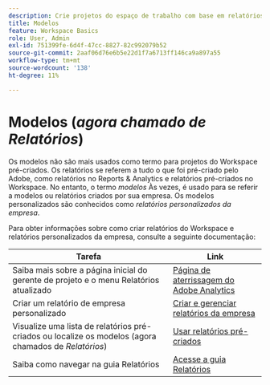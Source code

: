 ```yaml
---
description: Crie projetos do espaço de trabalho com base em relatórios.
title: Modelos
feature: Workspace Basics
role: User, Admin
exl-id: 751399fe-6d4f-47cc-8827-82c992079b52
source-git-commit: 2aaf06d76e6b5e22d1f7a6713ff146ca9a897a55
workflow-type: tm+mt
source-wordcount: '138'
ht-degree: 11%

---
```


# Modelos (*agora chamado de Relatórios*)

Os modelos não são mais usados como termo para projetos do Workspace pré-criados. Os relatórios se referem a tudo o que foi pré-criado pelo Adobe, como relatórios no Reports &amp; Analytics e relatórios pré-criados no Workspace. No entanto, o termo *modelos* Às vezes, é usado para se referir a modelos ou relatórios criados por sua empresa. Os modelos personalizados são conhecidos como *relatórios personalizados da empresa*.

Para obter informações sobre como criar relatórios do Workspace e relatórios personalizados da empresa, consulte a seguinte documentação:

| Tarefa | Link |
|---|---| 
| Saiba mais sobre a página inicial do gerente de projeto e o menu Relatórios atualizado | [Página de aterrissagem do Adobe Analytics](/help/analyze/landing.md) |
| Criar um relatório de empresa personalizado | [Criar e gerenciar relatórios da empresa](/help/analyze/analysis-workspace/reports/create-company-reports.md) |
| Visualize uma lista de relatórios pré-criados ou localize os modelos (agora chamados de *Relatórios*) | [Usar relatórios pré-criados](/help/analyze/analysis-workspace/reports/use-reports.md) |
| Saiba como navegar na guia Relatórios | [Acesse a guia Relatórios](/help/analyze/landing.md#navigate-reports) |